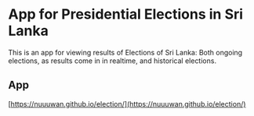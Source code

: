 # App for Presidential Elections in Sri Lanka

This is an app for viewing results of Elections of Sri Lanka: Both ongoing elections, as results come in in realtime, and historical elections.

## App

[https://nuuuwan.github.io/election/](https://nuuuwan.github.io/election/)
